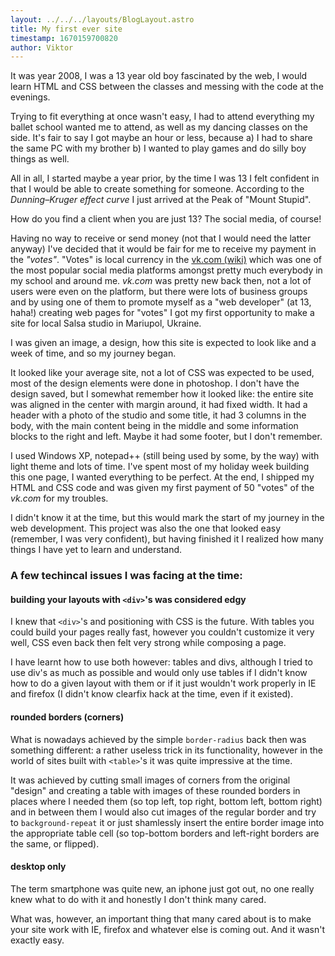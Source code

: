 ```yaml
---
layout: ../../../layouts/BlogLayout.astro
title: My first ever site
timestamp: 1670159700820
author: Viktor
---
```


It was year 2008, I was a 13 year old boy fascinated by the web, I would
learn HTML and CSS between the classes and messing with the code at the evenings. 

Trying to fit everything at once wasn't easy, I had to attend everything my ballet school 
wanted me to attend, as well as my dancing classes on the side. It's fair to 
say I got maybe an hour or less, because a) I had to share the same PC 
with my brother b) I wanted to play games and do silly boy things as well.

All in all, I started maybe a year prior, by the time I was 13 I felt confident in
that I would be able to create something for someone. According to the _Dunning–Kruger effect curve_
I just arrived at the Peak of "Mount Stupid". 

How do you find a client when you are just 13? The social media, of course!

Having no way to receive or send money (not that I would need the latter anyway)
I've decided that it would be fair for me to receive my payment in the _"votes"_.
"Votes" is local currency in the [vk.com (wiki)](https://en.wikipedia.org/wiki/VK_(service))
which was one of the most popular social media platforms amongst pretty much everybody in 
my school and around me. _vk.com_ was pretty new back then, not a lot of users were even on 
the platform, but there were lots of business groups and by using one of them to promote 
myself as a "web developer" (at 13, haha!) creating web pages for "votes" I got my first 
opportunity to make a site for local Salsa studio in Mariupol, Ukraine.

I was given an image, a design, how this site is expected to look like and a week of time,
and so my journey began.

It looked like your average site, not a lot of CSS was expected to be used, most of the design
elements were done in photoshop. I don't have the design saved, but I somewhat remember how it
looked like: the entire site was aligned in the center with margin around, it had fixed width.
It had a header with a photo of the studio and some title, it had 3 columns in the body, 
with the main content being in the middle and some information blocks to the right and left. Maybe
it had some footer, but I don't remember.

I used Windows XP, notepad++ (still being used by some, by the way) with light theme and lots 
of time. I've spent most of my holiday week building this one page, I wanted everything to be 
perfect. At the end, I shipped my HTML and CSS code and was given my first payment of 50 "votes" of 
the _vk.com_ for my troubles.

I didn't know it at the time, but this would mark the start of my journey in the web development. 
This project was also the one that looked easy (remember, I was very confident), but having 
finished it I realized how many things I have yet to learn and understand.

### A few techincal issues I was facing at the time:

#### building your layouts with `<div>`'s was considered edgy

I knew that `<div>`'s and positioning with CSS is the future. With tables you could build your pages
really fast, however you couldn't customize it very well, CSS even back then felt very strong while
composing a page.

I have learnt how to use both however: tables and divs, although I tried to use div's as much as possible and
would only use tables if I didn't know how to do a given layout with them or if it just wouldn't work
properly in IE and firefox (I didn't know clearfix hack at the time, even if it existed).

#### rounded borders (corners)

What is nowadays achieved by the simple `border-radius` back then was something different: a rather 
useless trick in its functionality, however in the world of sites built with `<table>`'s it was quite 
impressive at the time.

It was achieved by cutting small images of corners from the original "design" and
creating a table with images of these rounded borders in places where I needed them (so
top left, top right, bottom left, bottom right) and in between them I would also cut images
of the regular border and try to `background-repeat` it or just shamlessly insert the entire
border image into the appropriate table cell (so top-bottom borders and left-right borders are the same, or
flipped).

#### desktop only

The term smartphone was quite new, an iphone just got out, no one really knew what to do 
with it and honestly I don't think many cared.

What was, however, an important thing that many cared about is to make your site work with IE, firefox and 
whatever else is coming out. And it wasn't exactly easy.

